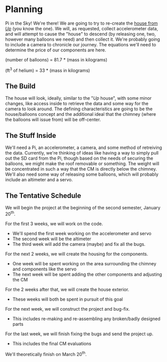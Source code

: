# Planning
Pi in the Sky! We're there! We are going to try to re-create the [house from _Up_](https://i.ytimg.com/vi/39UQE3j4S8A/maxresdefault.jpg) (you know the one). We will, as requested, collect accelerometer data, and will attempt to cause the "house" to descend (by releasing one, two, however many balloons we need) and then collect it. We're probably going to include a camera to chronicle our journey. The equations we'll need to determine the price of our components are here.

(number of balloons) = 81.7 * (mass in kilograms)

(ft<sup>3</sup> of helium) = 33 * (mass in kilograms)
## The Build
The house will look, ideally, similar to the "_Up_ house", with some minor changes, like access inside to retrieve the data and some way for the camera to look around. The defining characteristics are going to be the house/balloons concept and the additional ideal that the chimney (where the balloons will issue from) will be off-center.
## The Stuff Inside
We'll need a Pi, an accelerometer, a camera, and some method of retreiving the data. Currently, we're thinking of ideas like having a way to simply pull out the SD card from the Pi, though based on the needs of securing the balloons, we might make the roof removable or something. The weight will be concentrated in such a way that the CM is directly below the chimney. We'll also need some way of releasing some balloons, which will probably include an altimeter and a servo.
## The Tentative Schedule
We will begin the project at the beginning of the second semester, January 20<sup>th</sup>.

For the first 3 weeks, we will work on the code.
* We'll spend the first week working on the accelerometer and servo
* The second week will be the altimeter
* The third week will add the camera (maybe) and fix all the bugs.

For the next 2 weeks, we will create the housing for the components.
* One week will be spent working on the area surrounding the chimney and components like the servo
* The next week will be spent adding the other components and adjusting the CM

For the 2 weeks after that, we will create the house exterior.
* These weeks will both be spent in pursuit of this goal

For the next week, we will construct the project and bug-fix.
* This includes re-making and re-assembling any broken/badly designed parts

For the last week, we will finish fixing the bugs and send the project up.
* This includes the final CM evaluations

We'll theoretically finish on March 20<sup>th</sup>.
